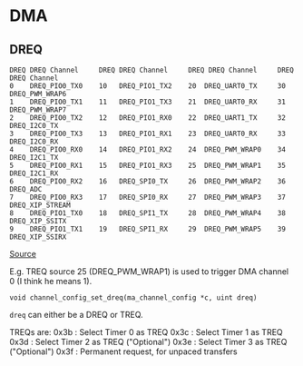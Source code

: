 # DMA

## DREQ

```
DREQ DREQ Channel     DREQ DREQ Channel     DREQ DREQ Channel     DREQ DREQ Channel
0    DREQ_PIO0_TX0    10   DREQ_PIO1_TX2    20  DREQ_UART0_TX     30   DREQ_PWM_WRAP6
1    DREQ_PIO0_TX1    11   DREQ_PIO1_TX3    21  DREQ_UART0_RX     31   DREQ_PWM_WRAP7
2    DREQ_PIO0_TX2    12   DREQ_PIO1_RX0    22  DREQ_UART1_TX     32   DREQ_I2C0_TX
3    DREQ_PIO0_TX3    13   DREQ_PIO1_RX1    23  DREQ_UART0_RX     33   DREQ_I2C0_RX
4    DREQ_PIO0_RX0    14   DREQ_PIO1_RX2    24  DREQ_PWM_WRAP0    34   DREQ_I2C1_TX
5    DREQ_PIO0_RX1    15   DREQ_PIO1_RX3    25  DREQ_PWM_WRAP1    35   DREQ_I2C1_RX
6    DREQ_PIO0_RX2    16   DREQ_SPI0_TX     26  DREQ_PWM_WRAP2    36   DREQ_ADC
7    DREQ_PIO0_RX3    17   DREQ_SPI0_RX     27  DREQ_PWM_WRAP3    37   DREQ_XIP_STREAM
8    DREQ_PIO1_TX0    18   DREQ_SPI1_TX     28  DREQ_PWM_WRAP4    38   DREQ_XIP_SSITX
9    DREQ_PIO1_TX1    19   DREQ_SPI1_RX     29  DREQ_PWM_WRAP5    39   DREQ_XIP_SSIRX
```

[Source](https://people.ece.cornell.edu/land/courses/ece4760/RP2040/index_rp2040_testing.html)

E.g. TREQ source 25 (DREQ_PWM_WRAP1) is used to trigger DMA channel 0 (I think he means 1).


`void channel_config_set_dreq(ma_channel_config *c, uint dreq)`

`dreq` can either be a DREQ or TREQ.

TREQs are:
0x3b : Select Timer 0 as TREQ
0x3c : Select Timer 1 as TREQ
0x3d : Select Timer 2 as TREQ ("Optional")
0x3e : Select Timer 3 as TREQ ("Optional")
0x3f : Permanent request, for unpaced transfers
